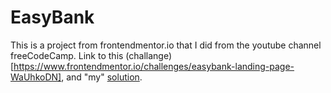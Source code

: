 # EasyBank

This is a project from frontendmentor.io that I did from the youtube channel freeCodeCamp.
Link to this (challange)[https://www.frontendmentor.io/challenges/easybank-landing-page-WaUhkoDN], and "my" [solution](https://spectacular-cocada-38b00e.netlify.app/).

